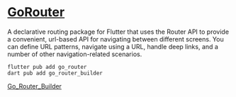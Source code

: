 # [GoRouter](https://pub.dev/packages/go_router)

A declarative routing package for Flutter that uses the Router API to provide a convenient, url-based API for navigating between different screens. You can define URL patterns, navigate using a URL, handle deep links, and a number of other navigation-related scenarios.

```code
flutter pub add go_router
dart pub add go_router_builder
```

[Go_Router_Builder](https://pub.dev/documentation/go_router_builder/latest/)
